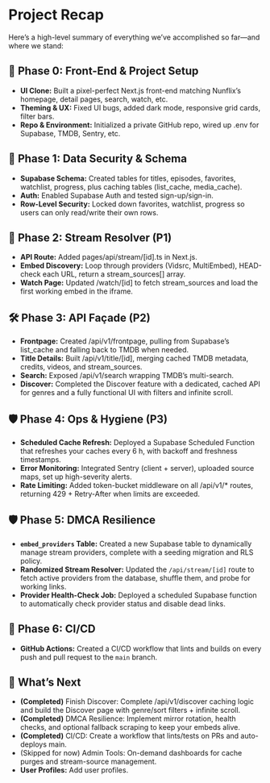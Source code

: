# Project Recap

Here’s a high-level summary of everything we’ve accomplished so far—and where we stand:

## 🚀 Phase 0: Front-End & Project Setup
- **UI Clone:** Built a pixel-perfect Next.js front-end matching Nunflix’s homepage, detail pages, search, watch, etc.
- **Theming & UX:** Fixed UI bugs, added dark mode, responsive grid cards, filter bars.
- **Repo & Environment:** Initialized a private GitHub repo, wired up .env for Supabase, TMDB, Sentry, etc.

## 🔐 Phase 1: Data Security & Schema
- **Supabase Schema:** Created tables for titles, episodes, favorites, watchlist, progress, plus caching tables (list_cache, media_cache).
- **Auth:** Enabled Supabase Auth and tested sign-up/sign-in.
- **Row-Level Security:** Locked down favorites, watchlist, progress so users can only read/write their own rows.

## 🎥 Phase 2: Stream Resolver (P1)
- **API Route:** Added pages/api/stream/[id].ts in Next.js.
- **Embed Discovery:** Loop through providers (Vidsrc, MultiEmbed), HEAD-check each URL, return a stream_sources[] array.
- **Watch Page:** Updated /watch/[id] to fetch stream_sources and load the first working embed in the iframe.

## 🛠 Phase 3: API Façade (P2)
- **Frontpage:** Created /api/v1/frontpage, pulling from Supabase’s list_cache and falling back to TMDB when needed.
- **Title Details:** Built /api/v1/title/[id], merging cached TMDB metadata, credits, videos, and stream_sources.
- **Search:** Exposed /api/v1/search wrapping TMDB’s multi-search.
- **Discover:** Completed the Discover feature with a dedicated, cached API for genres and a fully functional UI with filters and infinite scroll.

## 🛡 Phase 4: Ops & Hygiene (P3)
- **Scheduled Cache Refresh:** Deployed a Supabase Scheduled Function that refreshes your caches every 6 h, with backoff and freshness timestamps.
- **Error Monitoring:** Integrated Sentry (client + server), uploaded source maps, set up high-severity alerts.
- **Rate Limiting:** Added token-bucket middleware on all /api/v1/* routes, returning 429 + Retry-After when limits are exceeded.

## 🛡️ Phase 5: DMCA Resilience
- **`embed_providers` Table:** Created a new Supabase table to dynamically manage stream providers, complete with a seeding migration and RLS policy.
- **Randomized Stream Resolver:** Updated the `/api/stream/[id]` route to fetch active providers from the database, shuffle them, and probe for working links.
- **Provider Health-Check Job:** Deployed a scheduled Supabase function to automatically check provider status and disable dead links.

## 🚀 Phase 6: CI/CD
- **GitHub Actions:** Created a CI/CD workflow that lints and builds on every push and pull request to the `main` branch.

## 🎯 What’s Next
- **(Completed)** Finish Discover: Complete /api/v1/discover caching logic and build the Discover page with genre/sort filters + infinite scroll.
- **(Completed)** DMCA Resilience: Implement mirror rotation, health checks, and optional fallback scraping to keep your embeds alive.
- **(Completed)** CI/CD: Create a workflow that lints/tests on PRs and auto-deploys main.
- (Skipped for now) Admin Tools: On-demand dashboards for cache purges and stream-source management.
- **User Profiles:** Add user profiles.